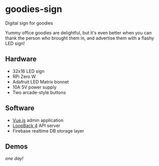# goodies-sign

Digital sign for goodies

Yummy office goodies are delightful, but it's even better when you can thank the person who brought them in, and advertise them with a flashy LED sign!

## Hardware

- 32x16 LED sign
- RPi Zero W
- Adafruit LED Matrix bonnet
- 10A 5V power supply
- Two arcade-style buttons

## Software

- [Vue.js](https://vuejs.org/) admin application
- [LoopBack 4](https://loopback.io/doc/en/lb4/index.html) API server
- Firebase realtime DB storage layer

## Demos

_one day!_
